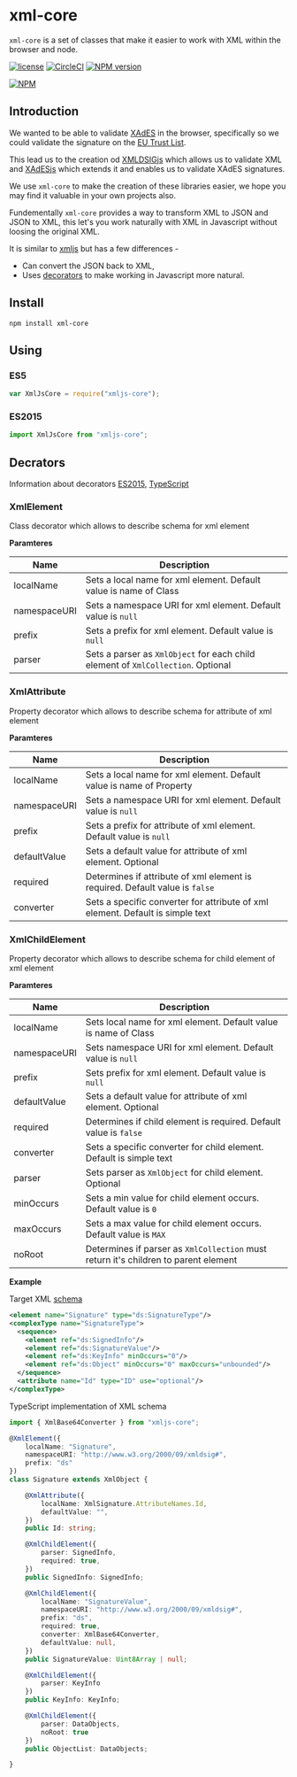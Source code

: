 
# xml-core

`xml-core` is a set of classes that make it easier to work with XML within the browser and node.

[![license](https://img.shields.io/badge/license-MIT-green.svg?style=flat)](https://raw.githubusercontent.com/PeculiarVentures/xml-core/master/LICENSE) [![CircleCI](https://circleci.com/gh/PeculiarVentures/xml-core.svg?style=svg)](https://circleci.com/gh/PeculiarVentures/xml-core)
[![NPM version](https://badge.fury.io/js/xml-core.png)](http://badge.fury.io/js/xml-core)

[![NPM](https://nodei.co/npm-dl/xml-core.png?months=2&height=2)](https://nodei.co/npm/xml-core/)


## Introduction

We wanted to be able to validate [XAdES](https://en.wikipedia.org/wiki/XAdES) in the browser, specifically so we could validate the signature on the [EU Trust List](https://github.com/PeculiarVentures/tl-create).


This lead us to the creation od [XMLDSIGjs](https://github.com/PeculiarVentures/xmldsigjs) which allows us to validate XML and [XAdESjs](https://github.com/PeculiarVentures/xadesjs) which extends it and enables us to validate XAdES signatures.

We use `xml-core` to make the creation of these libraries easier, we hope you may find it valuable in your own projects also. 

Fundementally `xml-core` provides a way to transform XML to JSON and JSON to XML, this let's you work naturally with XML in Javascript without loosing the original XML.

It is similar to [xmljs](https://www.npmjs.com/package/xmljs) but has a few differences -
- Can convert the JSON back to XML,
- Uses [decorators](https://medium.com/google-developers/exploring-es7-decorators-76ecb65fb841#.61eut6wa9) to make working in Javascript more natural. 

## Install

```
npm install xml-core
```

## Using

### ES5

```javascript
var XmlJsCore = require("xmljs-core");
```

### ES2015

```javascript
import XmlJsCore from "xmljs-core";
```

## Decrators

Information about decorators [ES2015](https://medium.com/google-developers/exploring-es7-decorators-76ecb65fb841#.qnl62mocp), [TypeScript](https://www.typescriptlang.org/docs/handbook/decorators.html)

### XmlElement

Class decorator which allows to describe schema for xml element

__Paramteres__

| Name | Description |
|-----------------|---------------------------------------------------------------------------------| 
| localName       | Sets a local name for xml element. Default value is name of Class               |
| namespaceURI    | Sets a namespace URI for xml element. Default value is `null`                   |
| prefix          | Sets a prefix for xml element. Default value is `null`                          |
| parser          | Sets a parser as `XmlObject` for each child element of `XmlCollection`. Optional|

### XmlAttribute

Property decorator which allows to describe schema for attribute of xml element

__Paramteres__

| Name | Description |
|-----------------|---------------------------------------------------------------------------------| 
| localName       | Sets a local name for xml element. Default value is name of Property            |
| namespaceURI    | Sets a namespace URI for xml element. Default value is `null`                   |
| prefix          | Sets a prefix for attribute of xml element. Default value is `null`             |
| defaultValue    | Sets a default value for attribute of xml element. Optional                     |
| required        | Determines if attribute of xml element is required. Default value is `false`    |
| converter       | Sets a specific converter for attribute of xml element. Default is simple text  |


### XmlChildElement

Property decorator which allows to describe schema for child element of xml element

__Paramteres__

| Name | Description |
|-----------------|---------------------------------------------------------------------------------| 
| localName       | Sets local name for xml element. Default value is name of Class                 |
| namespaceURI    | Sets namespace URI for xml element. Default value is `null`                     |
| prefix          | Sets prefix for xml element. Default value is `null`                            |
| defaultValue    | Sets a default value for attribute of xml element. Optional                     |
| required        | Determines if child element is required. Default value is `false`               |
| converter       | Sets a specific converter for child element. Default is simple text             |
| parser          | Sets parser as `XmlObject` for child element. Optional                          |
| minOccurs       | Sets a min value for child element occurs. Default value is `0`                 |
| maxOccurs       | Sets a max value for child element occurs. Default value is `MAX`               |
| noRoot          | Determines if parser as `XmlCollection` must return it's children to parent element |

__Example__

Target XML [schema]()

```xml
<element name="Signature" type="ds:SignatureType"/>
<complexType name="SignatureType">
  <sequence>
    <element ref="ds:SignedInfo"/>
    <element ref="ds:SignatureValue"/>
    <element ref="ds:KeyInfo" minOccurs="0"/>
    <element ref="ds:Object" minOccurs="0" maxOccurs="unbounded"/>
  </sequence>
  <attribute name="Id" type="ID" use="optional"/>
</complexType>
```

TypeScript implementation of XML schema

```typescript
import { XmlBase64Converter } from "xmljs-core";

@XmlElement({
    localName: "Signature",
    namespaceURI: "http://www.w3.org/2000/09/xmldsig#",
    prefix: "ds"
})
class Signature extends XmlObject {

    @XmlAttribute({
        localName: XmlSignature.AttributeNames.Id,
        defaultValue: "",
    })
    public Id: string;

    @XmlChildElement({
        parser: SignedInfo,
        required: true,
    })
    public SignedInfo: SignedInfo;

    @XmlChildElement({
        localName: "SignatureValue",
        namespaceURI: "http://www.w3.org/2000/09/xmldsig#",
        prefix: "ds",
        required: true,
        converter: XmlBase64Converter,
        defaultValue: null,
    })
    public SignatureValue: Uint8Array | null;

    @XmlChildElement({
        parser: KeyInfo
    })
    public KeyInfo: KeyInfo;

    @XmlChildElement({
        parser: DataObjects,
        noRoot: true
    })
    public ObjectList: DataObjects;

}
```
